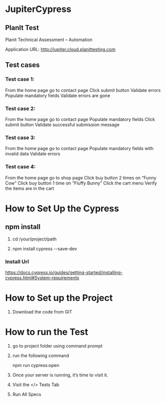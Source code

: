 # JupiterCypress

## PlanIt Test

Planit Technical Assessment – Automation

Application URL: http://jupiter.cloud.planittesting.com

## Test cases
### Test case 1:
From the home page go to contact page
Click submit button
Validate errors
Populate mandatory fields
Validate errors are gone
### Test case 2:
From the home page go to contact page
Populate mandatory fields
Click submit button
Validate successful submission message
### Test case 3:
From the home page go to contact page
Populate mandatory fields with invalid data
Validate errors
### Test case 4:
From the home page go to shop page
Click buy button 2 times on “Funny Cow”
Click buy button 1 time on “Fluffy Bunny”
Click the cart menu
Verify the items are in the cart


# How to Set Up the Cypress
 
 ## npm install

 1. cd /your/project/path

 2. npm install cypress --save-dev

 ### Install Url

 https://docs.cypress.io/guides/getting-started/installing-cypress.html#System-requirements



# How to Set up the Project

 1. Download the code from GIT
 

# How to run the Test
 
 1. go to project folder using command prompt
 2. run the following command 

    npm run cypress:open
 3. Once your server is running, it’s time to visit it.
 4. Visit the </> Tests Tab
 5. Run All Specs

